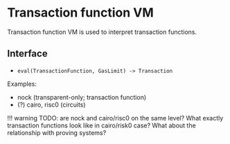 # Transaction function VM

Transaction function VM is used to interpret transaction functions. 

## Interface

- `eval(TransactionFunction, GasLimit) -> Transaction`

Examples: 
- nock (transparent-only; transaction function) 
- (?) cairo, risc0 (circuits)

!!! warning
    TODO: are nock and cairo/risc0 on the same level? What exactly transaction functions look like in cairo/risk0 case? What about the relationship with proving systems?
